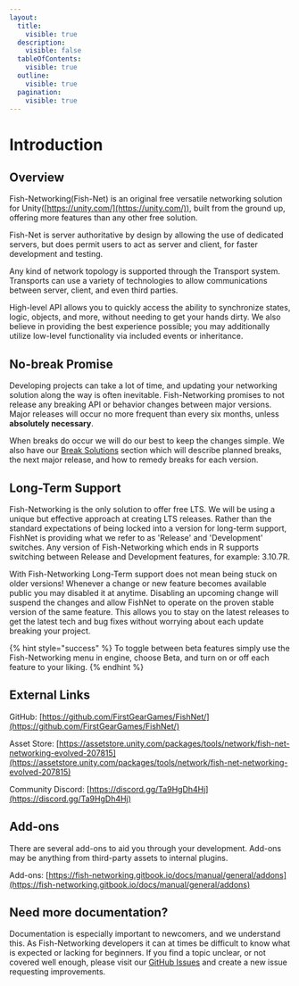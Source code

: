 ```yaml
---
layout:
  title:
    visible: true
  description:
    visible: false
  tableOfContents:
    visible: true
  outline:
    visible: true
  pagination:
    visible: true
---
```


# Introduction

## Overview

Fish-Networking(Fish-Net) is an original free versatile networking solution for Unity([https://unity.com/](https://unity.com/)), built from the ground up, offering more features than any other free solution.

Fish-Net is server authoritative by design by allowing the use of dedicated servers, but does permit users to act as server and client, for faster development and testing.

Any kind of network topology is supported through the Transport system. Transports can use a variety of technologies to allow communications between server, client, and even third parties.

High-level API allows you to quickly access the ability to synchronize states, logic, objects, and more, without needing to get your hands dirty. We also believe in providing the best experience possible; you may additionally utilize low-level functionality via included events or inheritance.

## No-break Promise

Developing projects can take a lot of time, and updating your networking solution along the way is often inevitable. Fish-Networking promises to not release any breaking API or behavior changes between major versions. Major releases will occur no more frequent than every six months, unless **absolutely necessary**.

When breaks do occur we will do our best to keep the changes simple. We also have our [Break Solutions](manual/general/changelog/major-version-update-solutions.md) section which will describe planned breaks, the next major release, and how to remedy breaks for each version.

## Long-Term Support

Fish-Networking is the only solution to offer free LTS. We will be using a unique but effective approach at creating LTS releases. Rather than the standard expectations of being locked into a version for long-term support, FishNet is providing what we refer to as 'Release' and 'Development' switches. Any version of Fish-Networking which ends in R supports switching between Release and Development features, for example: 3.10.7R.

With Fish-Networking Long-Term support does not mean being stuck on older versions! Whenever a change or new feature becomes available public you may disabled it at anytime. Disabling an upcoming change will suspend the changes and allow FishNet to operate on the proven stable version of the same feature. This allows you to stay on the latest releases to get the latest tech and bug fixes without worrying about each update breaking your project.

{% hint style="success" %}
To toggle between beta features simply use the Fish-Networking menu in engine, choose Beta, and turn on or off each feature to your liking.
{% endhint %}

## External Links

GitHub: [https://github.com/FirstGearGames/FishNet/](https://github.com/FirstGearGames/FishNet/)

Asset Store: [https://assetstore.unity.com/packages/tools/network/fish-net-networking-evolved-207815](https://assetstore.unity.com/packages/tools/network/fish-net-networking-evolved-207815)

Community Discord: [https://discord.gg/Ta9HgDh4Hj](https://discord.gg/Ta9HgDh4Hj)

## Add-ons

There are several add-ons to aid you through your development. Add-ons may be anything from third-party assets to internal plugins.&#x20;

Add-ons: [https://fish-networking.gitbook.io/docs/manual/general/addons](https://fish-networking.gitbook.io/docs/manual/general/addons)

## Need more documentation?

Documentation is especially important to newcomers, and we understand this. As Fish-Networking developers it can at times be difficult to know what is expected or lacking for beginners. If you find a topic unclear, or not covered well enough, please visit our [GitHub Issues](https://github.com/FirstGearGames/FishNet/issues) and create a new issue requesting improvements.
